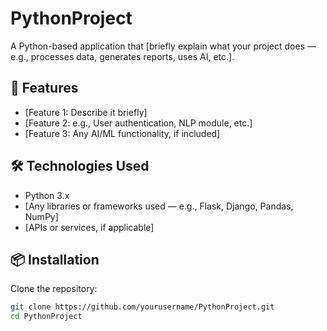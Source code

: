 # PythonProject

A Python-based application that [briefly explain what your project does — e.g., processes data, generates reports, uses AI, etc.].

## 🚀 Features

- [Feature 1: Describe it briefly]
- [Feature 2: e.g., User authentication, NLP module, etc.]
- [Feature 3: Any AI/ML functionality, if included]

## 🛠️ Technologies Used

- Python 3.x
- [Any libraries or frameworks used — e.g., Flask, Django, Pandas, NumPy]
- [APIs or services, if applicable]

## 📦 Installation

Clone the repository:

```bash
git clone https://github.com/yourusername/PythonProject.git
cd PythonProject
